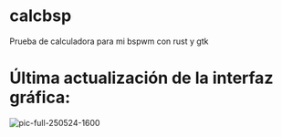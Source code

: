 # calcbsp
Prueba de calculadora para mi bspwm con rust y gtk

<H1>Última actualización de la interfaz gráfica:</H1>

![pic-full-250524-1600](https://github.com/Mpablom/calcbsp/assets/100524470/964bb994-a152-475f-9161-77426fa1c5cd)
